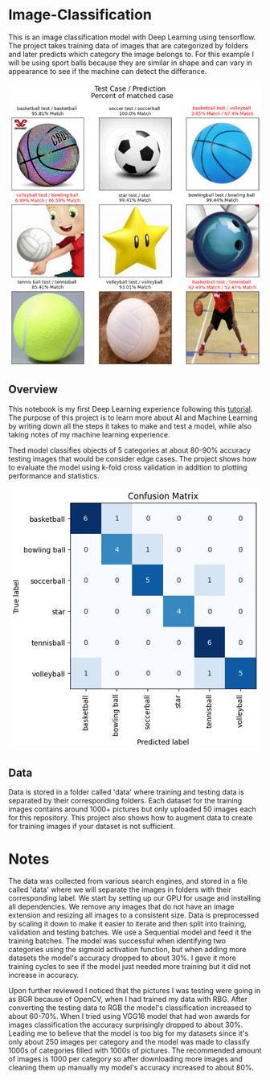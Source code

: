 # Image-Classification
This is an image classification model with Deep Learning using tensorflow. The project takes training data of images that are categorized by folders and later predicts which category the image belongs to. For this example I will be using sport balls because they are similar in shape and can vary in appearance to see if the machine can detect the differance.

![alt text](https://github.com/MarcioArak/Image-Classification/blob/main/results/image_testing.png)
## Overview
This notebook is my first Deep Learning experience following this [tutorial](https://www.youtube.com/watch?v=jztwpsIzEGc). The purpose of this project is to learn more about AI and Machine Learning by writing down all the steps it takes to make and test a model, while also taking notes of my machine learning experience.

Thed model classifies objects of 5 categories at about 80-90% accuracy testing images that would be consider edge cases. The project shows how to evaluate the model using k-fold cross validation in addition to plotting performance and statistics.


![alt text](https://github.com/MarcioArak/Image-Classification/blob/main/results/confusion_matrix.jpg)

## Data
Data is stored in a folder called 'data' where training and testing data is separated by their corresponding folders. Each dataset for the training images contains around 1000+ pictures but only uploaded 50 images each for this repository. This project also shows how to augment data to create for training images if your dataset is not sufficient.

# Notes

The data was collected from various search engines, and stored in a file called 'data' where we will separate the images in folders with their corresponding label. We start by setting up our GPU for usage and installing all dependencies. We remove any images that do not have an image extension and resizing all images to a consistent size. Data is preprocessed by scaling it down to make it easier to iterate and then split into training, validation and testing batches. We use a Sequential model and feed it the training batches. The model was successful when identifying two categories using the sigmoid activation function, but when adding more datasets the model's accuracy dropped to about 30%. I gave it more training cycles to see if the model just needed more training but it did not increase in accuracy.

Upon further reviewed I noticed that the pictures I was testing were going in as BGR because of OpenCV, when I had trained my data with RBG. After converting the testing data to RGB the model's classification increased to about 60-70%. When I tried using VGG16 model that had won awards for images classification the accuracy surprisingly dropped to about 30%. Leading me to believe that the model is too big for my datasets since it's only about 250 images per category and the model was made to classify 1000s of categories filled with 1000s of pictures. The recommended amount of images is 1000 per category so after downloading more images and cleaning them up manually my model's accuracy increased to about 80%.
